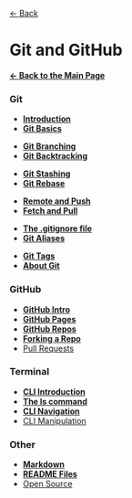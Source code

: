 [&larr; Back](./README.md)

# Git and GitHub

[**&larr; Back to the Main Page**](./../README.md)

### Git

- [**Introduction**](./git-intro.md)
- [**Git Basics**](./git-basics.md)

<div></div>

- [**Git Branching**](./git-branching.md)
- [**Git Backtracking**](./git-backtracking.md)

<div></div>

- [**Git Stashing**](./git-stashing.md)
- [**Git Rebase**](./git-rebase.md)

<div></div>

- [**Remote and Push**](./git-remote-push.md)
- [**Fetch and Pull**](./git-fetch-pull.md)

<div></div>

- [**The .gitignore file**](./git-ignore.md)
- [**Git Aliases**](./git-aliases.md)

<div></div>

- [**Git Tags**](./git-tags.md)
- [**About Git**](./about-git.md)

<div></div>

### GitHub

- [**GitHub Intro**](./github-intro.md)
- [**GitHub Pages**](./github-pages.md)
- [**GitHub Repos**](./github-repos.md)
- [**Forking a Repo**](./forking.md)
- [Pull Requests](./pull-requests.md)

### Terminal

- [**CLI Introduction**](./command-line-interface.md)
- [**The ls command**](./cli-ls.md)
- [**CLI Navigation**](./cli-navigation.md)
- [CLI Manipulation](./cli-manipulation.md)

### Other

- [**Markdown**](./markdown.md)
- [**README Files**](./readme-files.md)
- [Open Source](./open-source.md)

<div></div>

<br>

<!-- [Merge Repositories](https://stackoverflow.com/questions/1425892/how-do-you-merge-two-git-repositories) -->
